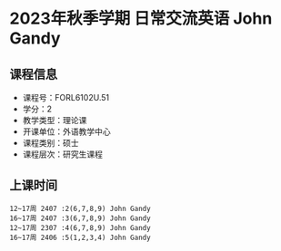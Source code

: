 # 2023年秋季学期 日常交流英语 John Gandy






## 课程信息

- 课程号：FORL6102U.51
- 学分：2
- 教学类型：理论课
- 开课单位：外语教学中心
- 课程类别：硕士
- 课程层次：研究生课程

## 上课时间

```
12~17周 2407 :2(6,7,8,9) John Gandy
16~17周 2407 :3(6,7,8,9) John Gandy
12~17周 2307 :4(6,7,8,9) John Gandy
16~17周 2406 :5(1,2,3,4) John Gandy
```

